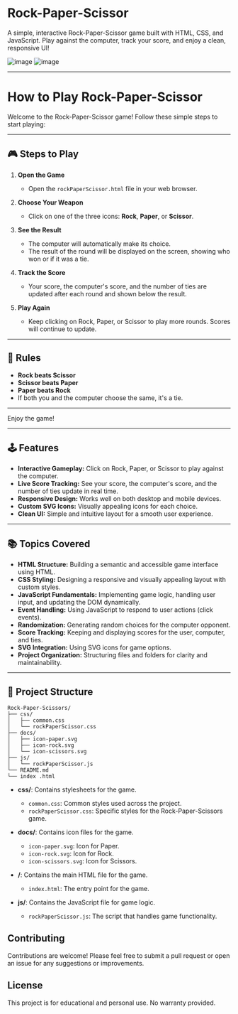 # Rock-Paper-Scissor

A simple, interactive Rock-Paper-Scissor game built with HTML, CSS, and JavaScript. Play against the computer, track your score, and enjoy a clean, responsive UI!

![image](https://github.com/user-attachments/assets/8f501a8d-0519-4a47-8ded-1f6f146288c2)  ![image](https://github.com/user-attachments/assets/211da64c-a798-4d39-9590-cd706226f624)


---

# How to Play Rock-Paper-Scissor

Welcome to the Rock-Paper-Scissor game! Follow these simple steps to start playing:

---

## 🎮 Steps to Play

1. **Open the Game**
   - Open the `rockPaperScissor.html` file in your web browser.

2. **Choose Your Weapon**
   - Click on one of the three icons: **Rock**, **Paper**, or **Scissor**.

3. **See the Result**
   - The computer will automatically make its choice.
   - The result of the round will be displayed on the screen, showing who won or if it was a tie.

4. **Track the Score**
   - Your score, the computer's score, and the number of ties are updated after each round and shown below the result.

5. **Play Again**
   - Keep clicking on Rock, Paper, or Scissor to play more rounds. Scores will continue to update.

---

## 📝 Rules

- **Rock beats Scissor**
- **Scissor beats Paper**
- **Paper beats Rock**
- If both you and the computer choose the same, it's a tie.

---

Enjoy the game!

---

## 🕹️ Features

- **Interactive Gameplay:** Click on Rock, Paper, or Scissor to play against the computer.
- **Live Score Tracking:** See your score, the computer's score, and the number of ties update in real time.
- **Responsive Design:** Works well on both desktop and mobile devices.
- **Custom SVG Icons:** Visually appealing icons for each choice.
- **Clean UI:** Simple and intuitive layout for a smooth user experience.

---
## 📚 Topics Covered

- **HTML Structure:** Building a semantic and accessible game interface using HTML.
- **CSS Styling:** Designing a responsive and visually appealing layout with custom styles.
- **JavaScript Fundamentals:** Implementing game logic, handling user input, and updating the DOM dynamically.
- **Event Handling:** Using JavaScript to respond to user actions (click events).
- **Randomization:** Generating random choices for the computer opponent.
- **Score Tracking:** Keeping and displaying scores for the user, computer, and ties.
- **SVG Integration:** Using SVG icons for game options.
- **Project Organization:** Structuring files and folders for clarity and maintainability.

---

## 📂 Project Structure
```
Rock-Paper-Scissors/
├── css/
│   ├── common.css
│   └── rockPaperScissor.css
├── docs/
│   ├── icon-paper.svg
│   ├── icon-rock.svg
│   └── icon-scissors.svg    
├── js/
│   └── rockPaperScissor.js
└── README.md
└── index .html

```
  
- **css/**: Contains stylesheets for the game.
  - `common.css`: Common styles used across the project.
  - `rockPaperScissor.css`: Specific styles for the Rock-Paper-Scissors game.
  
- **docs/**: Contains icon files for the game.
  - `icon-paper.svg`: Icon for Paper.
  - `icon-rock.svg`: Icon for Rock.
  - `icon-scissors.svg`: Icon for Scissors.

- **/**: Contains the main HTML file for the game.
  - `index.html`: The entry point for the game.

- **js/**: Contains the JavaScript file for game logic.
  - `rockPaperScissor.js`: The script that handles game functionality.

## Contributing

Contributions are welcome! Please feel free to submit a pull request or open an issue for any suggestions or improvements.

## License

This project is for educational and personal use. No warranty provided.


